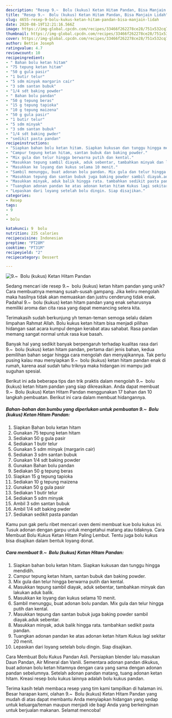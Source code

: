 ```yaml
---
description: "Resep 9.~  Bolu (kukus) Ketan Hitam Pandan, Bisa Manjain Lidah"
title: "Resep 9.~  Bolu (kukus) Ketan Hitam Pandan, Bisa Manjain Lidah"
slug: 4655-resep-9-bolu-kukus-ketan-hitam-pandan-bisa-manjain-lidah
date: 2020-08-19T12:21:16.566Z
image: https://img-global.cpcdn.com/recipes/33466f262278ce28/751x532cq70/9-bolu-kukus-ketan-hitam-pandan-foto-resep-utama.jpg
thumbnail: https://img-global.cpcdn.com/recipes/33466f262278ce28/751x532cq70/9-bolu-kukus-ketan-hitam-pandan-foto-resep-utama.jpg
cover: https://img-global.cpcdn.com/recipes/33466f262278ce28/751x532cq70/9-bolu-kukus-ketan-hitam-pandan-foto-resep-utama.jpg
author: Bettie Joseph
ratingvalue: 4.7
reviewcount: 10
recipeingredient:
- " Bahan bolu ketan hitam"
- "75 tepung ketan hitam"
- "50 g gula pasir"
- "1 butir telur"
- "5 sdm minyak margarin cair"
- "3 sdm santan bubuk"
- "1/4 sdt baking powder"
- " Bahan bolu pandan"
- "50 g tepung beras"
- "15 g tepung tapioka"
- "10 g tepung maizena"
- "50 g gula pasir"
- "1 butir telur"
- "5 sdm minyak"
- "3 sdm santan bubuk"
- "1/4 sdt baking pwder"
- "sedikit pasta pandan"
recipeinstructions:
- "Siapkan bahan bolu ketan hitam. Siapkan kukusan dan tunggu hingga mendidih."
- "Campur tepung ketan hitam, santan bubuk dan baking powder."
- "Mix gula dan telur hingga berwarna putih dan kental."
- "Masukkan tepung sambil diayak, aduk sebentar, tambahkan minyak dan lakukan aduk balik."
- "Masukkan ke loyang dan kukus selama 10 menit."
- "Sambil menunggu, buat adonan bolu pandan. Mix gula dan telur hingga putih dan kental."
- "Masukkan tepung dan santan bubuk juga baking powder sambil diayak.aduk sebentar."
- "Masukkan minyak, aduk balik hingga rata. tambahkan sedikit pasta pandan."
- "Tuangkan adonan pandan ke atas adonan ketan hitam Kukus lagi sekitar 20 menit."
- "Lepaskan dari loyang setelah bolu dingin. Siap disajikan."
categories:
- Resep
tags:
- 9
- 
- bolu

katakunci: 9  bolu 
nutrition: 225 calories
recipecuisine: Indonesian
preptime: "PT28M"
cooktime: "PT31M"
recipeyield: "2"
recipecategory: Dessert

---
```



![9.~  Bolu (kukus) Ketan Hitam Pandan](https://img-global.cpcdn.com/recipes/33466f262278ce28/751x532cq70/9-bolu-kukus-ketan-hitam-pandan-foto-resep-utama.jpg)

Sedang mencari ide resep 9.~  bolu (kukus) ketan hitam pandan yang unik? Cara membuatnya memang susah-susah gampang. Jika keliru mengolah maka hasilnya tidak akan memuaskan dan justru cenderung tidak enak. Padahal 9.~  bolu (kukus) ketan hitam pandan yang enak seharusnya memiliki aroma dan cita rasa yang dapat memancing selera kita.

Terimakasih sudah berkunjung yh teman-teman semoga selalu dalam limpahan Rahmat Allah. Bolu kukus ketan hitam bisa menjadi pilihan hidangan saat acara kumpul dengan kerabat atau sahabat. Rasa pandan memang sangat normal untuk rasa kue basah.

Banyak hal yang sedikit banyak berpengaruh terhadap kualitas rasa dari 9.~  bolu (kukus) ketan hitam pandan, pertama dari jenis bahan, kedua pemilihan bahan segar hingga cara mengolah dan menyajikannya. Tak perlu pusing kalau mau menyiapkan 9.~  bolu (kukus) ketan hitam pandan enak di rumah, karena asal sudah tahu triknya maka hidangan ini mampu jadi suguhan spesial.


Berikut ini ada beberapa tips dan trik praktis dalam mengolah 9.~  bolu (kukus) ketan hitam pandan yang siap dikreasikan. Anda dapat membuat 9.~  Bolu (kukus) Ketan Hitam Pandan menggunakan 17 bahan dan 10 langkah pembuatan. Berikut ini cara dalam membuat hidangannya.

<!--inarticleads1-->

##### Bahan-bahan dan bumbu yang diperlukan untuk pembuatan 9.~  Bolu (kukus) Ketan Hitam Pandan:

1. Siapkan  Bahan bolu ketan hitam
1. Gunakan 75 tepung ketan hitam
1. Sediakan 50 g gula pasir
1. Sediakan 1 butir telur
1. Gunakan 5 sdm minyak (margarin cair)
1. Sediakan 3 sdm santan bubuk
1. Gunakan 1/4 sdt baking powder
1. Gunakan  Bahan bolu pandan
1. Sediakan 50 g tepung beras
1. Siapkan 15 g tepung tapioka
1. Sediakan 10 g tepung maizena
1. Gunakan 50 g gula pasir
1. Sediakan 1 butir telur
1. Sediakan 5 sdm minyak
1. Ambil 3 sdm santan bubuk
1. Ambil 1/4 sdt baking pwder
1. Sediakan sedikit pasta pandan


Kamu pun gak perlu ribet mencari oven demi membuat kue bolu kukus ini. Tusuk adonan dengan garpu untuk mengetahui matang atau tidaknya. Cara Membuat Bolu Kukus Ketan Hitam Paling Lembut. Tentu juga bolu kukus bisa disajikan dalam bentuk loyang donat. 

<!--inarticleads2-->

##### Cara membuat 9.~  Bolu (kukus) Ketan Hitam Pandan:

1. Siapkan bahan bolu ketan hitam. Siapkan kukusan dan tunggu hingga mendidih.
1. Campur tepung ketan hitam, santan bubuk dan baking powder.
1. Mix gula dan telur hingga berwarna putih dan kental.
1. Masukkan tepung sambil diayak, aduk sebentar, tambahkan minyak dan lakukan aduk balik.
1. Masukkan ke loyang dan kukus selama 10 menit.
1. Sambil menunggu, buat adonan bolu pandan. Mix gula dan telur hingga putih dan kental.
1. Masukkan tepung dan santan bubuk juga baking powder sambil diayak.aduk sebentar.
1. Masukkan minyak, aduk balik hingga rata. tambahkan sedikit pasta pandan.
1. Tuangkan adonan pandan ke atas adonan ketan hitam Kukus lagi sekitar 20 menit.
1. Lepaskan dari loyang setelah bolu dingin. Siap disajikan.


Cara Membuat Bolu Kukus Pandan Asli. Persiapkan blender lalu masukan Daun Pandan, Air Mineral dan Vanili. Sementara adonan pandan dikukus, buat adonan bolu ketan hitamnya dengan cara yang sama dengan adonan pandan sebelumnya. Setelah adonan pandan matang, tuang adonan ketan hitam. Kreasi resep bolu kukus lainnya adalah bolu kukus pandan. 

Terima kasih telah membaca resep yang tim kami tampilkan di halaman ini. Besar harapan kami, olahan 9.~  Bolu (kukus) Ketan Hitam Pandan yang mudah di atas dapat membantu Anda menyiapkan hidangan yang sedap untuk keluarga/teman maupun menjadi ide bagi Anda yang berkeinginan untuk berjualan makanan. Selamat mencoba!
